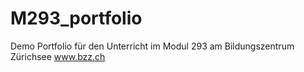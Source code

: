 # M293_portfolio

Demo Portfolio für den Unterricht im Modul 293 am Bildungszentrum Zürichsee www.bzz.ch

